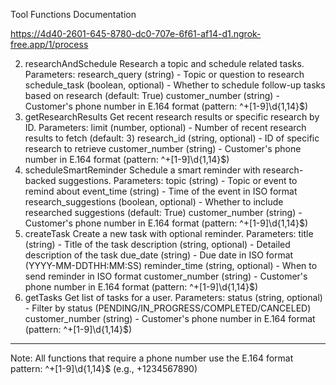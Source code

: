 Tool Functions Documentation

https://4d40-2601-645-8780-dc0-707e-6f61-af14-d1.ngrok-free.app/1/process

2. researchAndSchedule
Research a topic and schedule related tasks.
Parameters:
research_query (string) - Topic or question to research
schedule_task (boolean, optional) - Whether to schedule follow-up tasks based on research (default: True)
customer_number (string) - Customer's phone number in E.164 format (pattern: ^\+[1-9]\d{1,14}$)
3. getResearchResults
Get recent research results or specific research by ID.
Parameters:
limit (number, optional) - Number of recent research results to fetch (default: 3)
research_id (string, optional) - ID of specific research to retrieve
customer_number (string) - Customer's phone number in E.164 format (pattern: ^\+[1-9]\d{1,14}$)
4. scheduleSmartReminder
Schedule a smart reminder with research-backed suggestions.
Parameters:
topic (string) - Topic or event to remind about
event_time (string) - Time of the event in ISO format
research_suggestions (boolean, optional) - Whether to include researched suggestions (default: True)
customer_number (string) - Customer's phone number in E.164 format (pattern: ^\+[1-9]\d{1,14}$)
5. createTask
Create a new task with optional reminder.
Parameters:
title (string) - Title of the task
description (string, optional) - Detailed description of the task
due_date (string) - Due date in ISO format (YYYY-MM-DDTHH:MM:SS)
reminder_time (string, optional) - When to send reminder in ISO format
customer_number (string) - Customer's phone number in E.164 format (pattern: ^\+[1-9]\d{1,14}$)
6. getTasks
Get list of tasks for a user.
Parameters:
status (string, optional) - Filter by status (PENDING/IN_PROGRESS/COMPLETED/CANCELED)
customer_number (string) - Customer's phone number in E.164 format (pattern: ^\+[1-9]\d{1,14}$)
---
Note: All functions that require a phone number use the E.164 format pattern: ^\+[1-9]\d{1,14}$ (e.g., +1234567890)